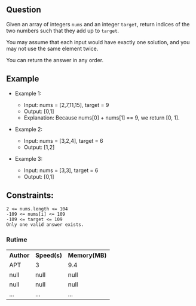

## Question

Given an array of integers <code>nums</code> and an integer <code>target</code>, return indices of the two numbers such that they add up to <code>target</code>.

You may assume that each input would have exactly one solution, and you may not use the same element twice.

You can return the answer in any order.

## Example

- Example 1:

    * Input: nums = [2,7,11,15], target = 9
    * Output: [0,1]
    * Explanation: Because nums[0] + nums[1] == 9, we return [0, 1].
- Example 2:

    * Input: nums = [3,2,4], target = 6
    * Output: [1,2]
- Example 3:

    * Input: nums = [3,3], target = 6
    * Output: [0,1]

## Constraints:

    2 <= nums.length <= 104
    -109 <= nums[i] <= 109
    -109 <= target <= 109
    Only one valid answer exists.

### Rutime
<table>
  <tr>
    <th>Author</th>
    <th>Speed(s)</th>
    <th>Memory(MB)</th>
  </tr>
  <tr>
    <td>APT</td>
    <td>3</td>
    <td>9.4</td>
  </tr>
  <tr>
    <td>null</td>
    <td>null</td>
    <td>null</td>
  </tr>
  <tr>
    <td>null</td>
    <td>null</td >
    <td>null</td>
  </tr>
  <tr>
    <td>...</td>
    <td>...</td>
    <td>...</td>
  </tr>
</table>
